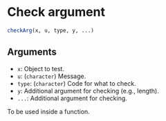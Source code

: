 # Check argument

```r
checkArg(x, u, type, y, ...)
```

## Arguments

- `x`: Object to test.
- `u`: (`character`) Message.
- `type`: (`character`) Code for what to check.
- `y`: Additional argument for checking (e.g., length).
- `...`: Additional argument for checking.

To be used inside a function.